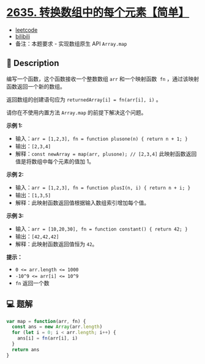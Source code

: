 # [2635. 转换数组中的每个元素【简单】](https://github.com/Tdahuyou/leetcode/tree/main/2635.%20%E8%BD%AC%E6%8D%A2%E6%95%B0%E7%BB%84%E4%B8%AD%E7%9A%84%E6%AF%8F%E4%B8%AA%E5%85%83%E7%B4%A0%E3%80%90%E7%AE%80%E5%8D%95%E3%80%91)

- [leetcode](https://leetcode.cn/problems/apply-transform-over-each-element-in-array)
- [bilibili](https://www.bilibili.com/video/BV1DivNejEb1)
- 备注：本题要求 - 实现数组原生 API `Array.map`

## 📝 Description

编写一个函数，这个函数接收一个整数数组 `arr` 和一个映射函数  `fn` ，通过该映射函数返回一个新的数组。

返回数组的创建语句应为 `returnedArray[i] = fn(arr[i], i)` 。

请你在不使用内置方法 `Array.map` 的前提下解决这个问题。

**示例 1:**

- 输入：`arr = [1,2,3], fn = function plusone(n) { return n + 1; }`
- 输出：`[2,3,4]`
- 解释：`const newArray = map(arr, plusone); // [2,3,4]` 此映射函数返回值是将数组中每个元素的值加 1。

**示例 2:**

- 输入：`arr = [1,2,3], fn = function plusI(n, i) { return n + i; }`
- 输出：`[1,3,5]`
- 解释：此映射函数返回值根据输入数组索引增加每个值。

**示例 3:**

- 输入：`arr = [10,20,30], fn = function constant() { return 42; }`
- 输出：`[42,42,42]`
- 解释：此映射函数返回值恒为 `42`。

**提示：**

- `0 <= arr.length <= 1000`
- `-10^9 <= arr[i] <= 10^9`
- `fn` 返回一个数

## 💻 题解

```javascript
var map = function(arr, fn) {
  const ans = new Array(arr.length)
  for (let i = 0; i < arr.length; i++) {
    ans[i] = fn(arr[i], i)
  }
  return ans
}
```